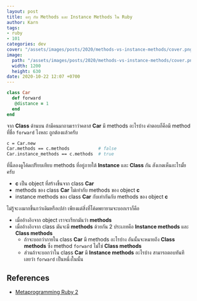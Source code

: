 ```yaml
---
layout: post
title: งงๆ กับ Methods และ Instance Methods ใน Ruby
author: Karn
tags:
- ruby
- 101
categories: dev
cover: "/assets/images/posts/2020/methods-vs-instance-methods/cover.png"
image:
  path: "/assets/images/posts/2020/methods-vs-instance-methods/cover.png"
  width: 1200
  height: 630
date: 2020-10-22 12:07 +0700
---
```

```ruby
class Car
  def forward
   @distance = 1
  end
end
```
จาก **Class** ด้านบน ถ้ามีคนมาถามเราว่าคลาส **Car** มี methods อะไรบ้าง คำตอบก็คือมี method ที่ชื่อ `forward` ไงหละ ถูกต้องแล้วครับ<!-- more --> 

```bash
c = Car.new
Car.methods == c.methods           # false
Car.instance_methods == c.methods  # true
```

ที่นี้ลองดูโค้ดเปรียบเทียบ methods ที่อยู่ภายใต้ **Instance** และ **Class** กัน สังเกตเห็นอะไรมั้ยครับ

- **c** เป็น object ที่สร้างขึ้นจาก class **Car**
- methods ของ class **Car** ไม่เท่ากับ methods ของ object **c**
- instance methods ของ class **Car** กับเท่ากันกับ methods ของ object **c**

ไม่รู้จะงงมากขึ้นกว่าเดิมหรือเปล่า เพียงแต่สิ่งที่โค้ดพยายามจะบอกเราก็คือ
- เมื่ออ้างอิงจาก object เราจะเรียกมันว่า **methods**
- เมื่ออ้างอิงจาก class มันจะมี **methods** ด้วยกัน 2 ประเภทคือ **Instance methods** และ **Class methods** 
  - ถ้าจะบอกว่าภายใน class **Car** มี methods อะไรบ้าง อันนั้นจะหมายถึง **Class methods** ซึ่ง method `forward` ไม่ใช่ **Class methods**
  - ส่วนถ้าจะบอกว่าใน class **Car** มี **Instance methods** อะไรบ้าง สามารถตอบทันทีเลยว่า `forward` เป็นหนึ่งในนั้น

## References
- [Metaprogramming Ruby 2](https://pragprog.com/titles/ppmetr2/metaprogramming-ruby-2)

